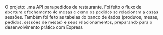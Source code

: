 O projeto: uma API para pedidos de restaurante. Foi feito o fluxo de abertura e fechamento de mesas e como os pedidos se relacionam a essas sessões. 
Também foi feito as tabelas do banco de dados (produtos, mesas, pedidos, sessões de mesas) e seus relacionamentos, preparando para o desenvolvimento prático com Express.
